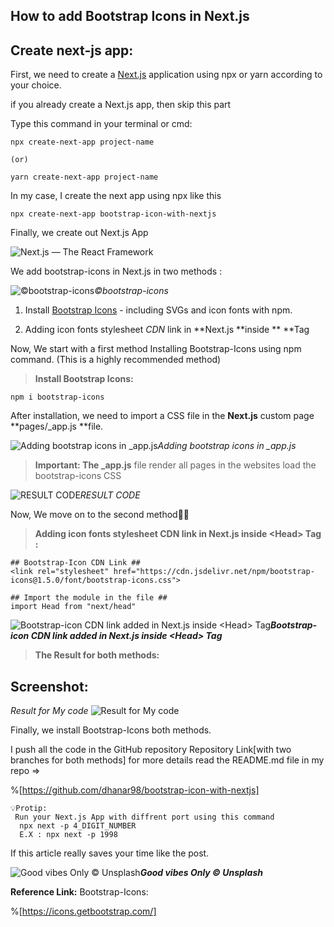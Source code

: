 ## How to add Bootstrap Icons in Next.js


## Create next-js app:

First, we need to create a [Next.js](https://nextjs.org/) application using npx or yarn according to your choice.

if you already create a Next.js app, then skip this part

Type this command in your terminal or cmd:

```
npx create-next-app project-name

(or)

yarn create-next-app project-name
```


In my case, I create the next app using npx like this

```
npx create-next-app bootstrap-icon-with-nextjs
```


Finally, we create out Next.js App

![Next.js — The React Framework](https://cdn.hashnode.com/res/hashnode/image/upload/v1632419998874/wB0Yx116w.png)

We add bootstrap-icons in Next.js in two methods :

![©bootstrap-icons](https://cdn.hashnode.com/res/hashnode/image/upload/v1632420001104/pXXpQZlXR.png)*©bootstrap-icons*

1. Install [Bootstrap Icons](https://icons.getbootstrap.com/) - including SVGs and icon fonts with npm.

1. Adding icon fonts stylesheet *CDN* link in **Next.js **inside **<Head> **Tag

Now, We start with a first method
Installing Bootstrap-Icons using npm command. (This is a highly recommended method)
> **Install Bootstrap Icons:**

```
npm i bootstrap-icons
```


After installation, we need to import a CSS file in the **Next.js** custom page **pages/_app.js **file.

![Adding bootstrap icons in _app.js](https://cdn.hashnode.com/res/hashnode/image/upload/v1632420003337/8Iy7jtu2O.png)*Adding bootstrap icons in _app.js*
> **Important:
**The** _app.js** file render all pages in the websites load the bootstrap-icons CSS

![RESULT CODE](https://cdn.hashnode.com/res/hashnode/image/upload/v1632420005221/CrQ0W6o_a.png)*RESULT CODE*

Now, We move on to the second method🚶‍♂️
> **Adding icon fonts stylesheet CDN link in Next.js inside &lt;Head&gt; Tag :**

```
## Bootstrap-Icon CDN Link ##
<link rel="stylesheet" href="https://cdn.jsdelivr.net/npm/bootstrap-icons@1.5.0/font/bootstrap-icons.css">

## Import the module in the file ##
import Head from "next/head"
```


![**Bootstrap-icon CDN link added in Next.js inside &lt;Head&gt; Tag**](https://cdn.hashnode.com/res/hashnode/image/upload/v1632420007132/xKj4XFhcW.png)***Bootstrap-icon CDN link added in Next.js inside &lt;Head&gt; Tag***
> **The Result for both methods:**

## **Screenshot:**

*Result for My code*
![Result for My code](https://cdn.hashnode.com/res/hashnode/image/upload/v1632420008709/GYwADm5bv.png)

Finally, we install Bootstrap-Icons both methods.

I push all the code in the GitHub repository
Repository Link[with two branches for both methods]
for more details read the README.md file in my repo =>


%[https://github.com/dhanar98/bootstrap-icon-with-nextjs]

```
💡Protip:
 Run your Next.js App with diffrent port using this command
  npx next -p 4_DIGIT_NUMBER
  E.X : npx next -p 1998
```


If this article really saves your time like the post.

![**Good vibes Only © Unsplash**](https://cdn.hashnode.com/res/hashnode/image/upload/v1632420010280/0lmVv4mYh.jpeg)***Good vibes Only © Unsplash***

**Reference Link:**
Bootstrap-Icons:

%[https://icons.getbootstrap.com/]